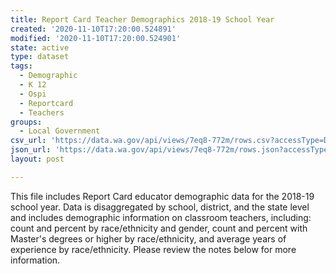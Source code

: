 ```yaml
---
title: Report Card Teacher Demographics 2018-19 School Year
created: '2020-11-10T17:20:00.524891'
modified: '2020-11-10T17:20:00.524901'
state: active
type: dataset
tags:
  - Demographic
  - K 12
  - Ospi
  - Reportcard
  - Teachers
groups:
  - Local Government
csv_url: 'https://data.wa.gov/api/views/7eq8-772m/rows.csv?accessType=DOWNLOAD'
json_url: 'https://data.wa.gov/api/views/7eq8-772m/rows.json?accessType=DOWNLOAD'
layout: post

---
```

This file includes Report Card educator demographic data for the 2018-19 school year. Data is disaggregated by school, district, and the state level and includes demographic information on classroom teachers, including: count and percent by race/ethnicity and gender, count and percent with Master's degrees or higher by race/ethnicity, and average years of experience by race/ethnicity. Please review the notes below for more information.
